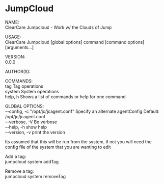 # JumpCloud

NAME:  
   ClearCare Jumpcloud - Work w/ the Clouds of Jump

USAGE:  
   ClearCare Jumpcloud [global options] command [command options] [arguments...]

VERSION:  
   0.0.0

AUTHOR(S):

COMMANDS:  
   tag          Tag operations  
   system       System operations  
   help, h      Shows a list of commands or help for one command  

GLOBAL OPTIONS:  
   --config, -c "/opt/jc/jcagent.conf"  Specify an alternate agentConfig Default: /opt/jc/jcagent.conf  
   --verbose, -V                        Be verbose  
   --help, -h                           show help  
   --version, -v                        print the version  



Its assumed that this will be run from the system, if not you will need the config file of the system that you are wanting to edit  

Add a tag:  
jumpcloud system addTag  

Remove a tag:  
jumpcloud system removeTag

